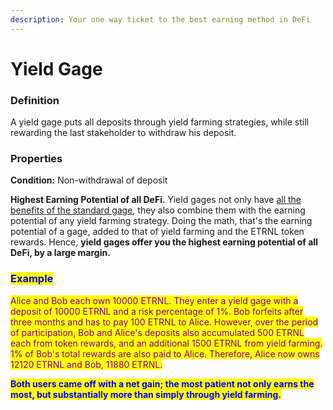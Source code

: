 ```yaml
---
description: Your one way ticket to the best earning method in DeFi
---
```


# Yield Gage

### Definition

A yield gage puts all deposits through yield farming strategies, while still rewarding the last stakeholder to withdraw his deposit.

### Properties

**Condition:** Non-withdrawal of deposit

**Highest Earning Potential of all DeFi.** Yield gages not only have [all the benefits of the standard gage](standard-gage.md#properties), they also combine them with the earning potential of any yield farming strategy. Doing the math, that's the earning potential of a gage, added to that of yield farming and the ETRNL token rewards. Hence, **yield gages offer you the highest earning potential of all DeFi, by a large margin.**

### <mark style="color:blue;">**Example**</mark>

<mark style="color:purple;">Alice and Bob each own 10000 ETRNL. They enter a yield gage with a deposit of 10000 ETRNL and a risk percentage of 1%. Bob forfeits after three months and has to pay 100 ETRNL to Alice. However, over the period of participation, Bob and Alice's deposits also accumulated 500 ETRNL each from token rewards, and an additional 1500 ETRNL from yield farming. 1% of Bob's total rewards are also paid to Alice. Therefore, Alice now owns 12120 ETRNL and Bob, 11880 ETRNL.</mark>

<mark style="color:blue;">**Both users came off with a net gain; the most patient not only earns the most, but substantially more than simply through yield farming.**</mark>
